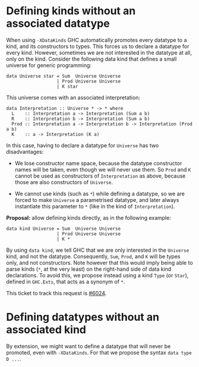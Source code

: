 # Defining kinds without an associated datatype


When using `-XDataKinds` GHC automatically promotes every datatype to a kind, and its constructors to
types. This forces us to declare a datatype for every kind. However, sometimes we are not interested
in the datatype at all, only on the kind. Consider the following data kind that defines a small
universe for generic programming:

```wiki
data Universe star = Sum  Universe Universe
                   | Prod Universe Universe
                   | K star
```


This universe comes with an associated interpretation:

```wiki
data Interpretation :: Universe * -> * where
  L    :: Interpretation a -> Interpretation (Sum a b)
  R    :: Interpretation b -> Interpretation (Sum a b)
  Prod :: Interpretation a -> Interpretation b -> Interpretation (Prod a b)
  K    :: a -> Interpretation (K a)
```


In this case, having to declare a datatype for `Universe` has two disadvantages:

- We lose constructor name space, because the datatype constructor names will be taken, even though
  we will never use them. So `Prod` and `K` cannot be used as constructors of `Interpretation` as above,
  because those are also constructors of `Universe`.

- We cannot use kinds (such as `*`) while defining a datatype, so we are forced to make `Universe` a
  parametrised datatype, and later always instantiate this parameter to `*` (like in the kind of
  `Interpretation`).

**Proposal:** allow defining kinds directly, as in the following example:

```wiki
data kind Universe = Sum  Universe Universe
                   | Prod Universe Universe
                   | K *
```


By using `data kind`, we tell GHC that we are only interested in the `Universe` kind, and not the datatype.
Consequently, `Sum`, `Prod`, and `K` will be types only, and not constructors. Note however that this would
imply being able to parse kinds (`*`, at the very least) on the right-hand side of data kind declarations.
To avoid this, we propose instead using a kind `Type` (or `Star`), defined in `GHC.Exts`, that acts as a
synonym of `*`.


This ticket to track this request is [\#6024](https://gitlab.haskell.org//ghc/ghc/issues/6024).

# Defining datatypes without an associated kind


By extension, we might want to define a datatype that will never be promoted, even with `-XDataKinds`.
For that we propose the syntax `data type D ...`.
